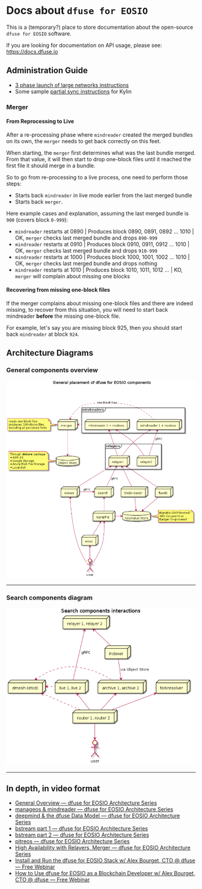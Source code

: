 # Docs about `dfuse for EOSIO`

This is a (temporary?) place to store documentation about the
open-source `dfuse for EOSIO` software.

If you are looking for documentation on API usage, please see:
https://docs.dfuse.io


## Administration Guide

* [3 phase launch of large networks instructions](https://github.com/dfuse-io/dfuse-eosio/issues/26)
* Some sample [partial sync instructions](../PARTIAL_SYNC.md) for Kylin



### Merger

#### From Reprocessing to Live

After a re-processing phase where `mindreader` created the merged bundles on its own, the `merger` needs to
get back correctly on this feet.

When starting, the `merger` first determines what was the last bundle merged. From that value, it will then
start to drop one-block files until it reached the first file it should merge in a bundle.

So to go from re-processing to a live process, one need to perform those steps:

- Starts back `mindreader` in live mode earlier from the last merged bundle
- Starts back `merger`.

Here example cases and explanation, assuming the last merged bundle is `900` (covers block `0-999`):

- `mindreader` restarts at 0890 | Produces block 0890, 0891, 0892 ... 1010 | OK, `merger` checks last merged bundle and drops `890-999`
- `mindreader` restarts at 0910 | Produces block 0910, 0911, 0912 ... 1010 | OK, `merger` checks last merged bundle and drops `910-999`
- `mindreader` restarts at 1000 | Produces block 1000, 1001, 1002 ... 1010 | OK, `merger` checks last merged bundle and drops nothing
- `mindreader` restarts at 1010 | Produces block 1010, 1011, 1012 ...      | KO, `merger` will complain about missing one blocks

#### Recovering from missing one-block files

If the merger complains about missing one-block files and there are indeed missing, to recover from
this situation, you will need to start back mindreader **before** the missing one-block file.

For example, let's say you are missing block 925, then you should start back `mindreader` at block
`924`.

## Architecture Diagrams

### General components overview

![General components overview](general_architecture.png)

---

### Search components diagram

![Search diagrams](search.png)

---

## In depth, in video format

* [General Overview — dfuse for EOSIO Architecture Series](https://www.youtube.com/watch?v=q3Mi1S4nvcU)
* [manageos & mindreader — dfuse for EOSIO Architecture Series](https://www.youtube.com/watch?v=uR1cB5QpvcY)
* [deepmind & the dfuse Data Model — dfuse for EOSIO Architecture Series](https://www.youtube.com/watch?v=BMcSmqvNU1Q)
* [bstream part 1 — dfuse for EOSIO Architecture Series](https://www.youtube.com/watch?v=LX7_Q7b5pyc)
* [bstream part 2 — dfuse for EOSIO Architecture Series](https://www.youtube.com/watch?v=3HK95ng51ZM)
* [pitreos — dfuse for EOSIO Architecture Series](https://www.youtube.com/watch?v=9oPa8OqZdWE)
* [High Availability with Relayers, Merger — dfuse for EOSIO Architecture Series](https://www.youtube.com/watch?v=yG-lxgp7g10)
* [Install and Run the dfuse for EOSIO Stack w/ Alex Bourget, CTO @ dfuse — Free Webinar](https://www.youtube.com/watch?v=1AH2wMESu2Y)
* [How to Use dfuse for EOSIO as a Blockchain Developer w/ Alex Bourget, CTO @ dfuse — Free Webinar](https://www.youtube.com/watch?v=bFi6H5iO8ww)
